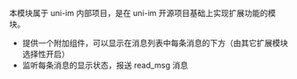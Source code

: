 本模块属于 uni-im 内部项目，是在 uni-im 开源项目基础上实现扩展功能的模块。
- 提供一个附加组件，可以显示在消息列表中每条消息的下方（由其它扩展模块选择性开启）
- 监听每条消息的显示状态，报送 read_msg 消息
